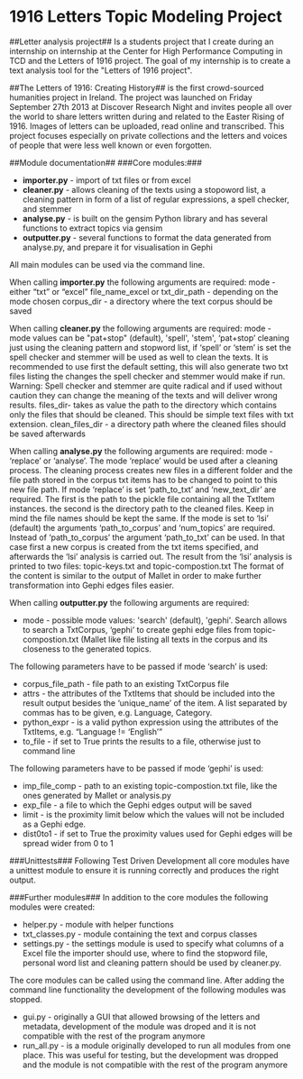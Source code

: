 1916 Letters Topic Modeling Project
===========

##Letter analysis project##
Is a students project that I create during an internship on  internship at the Center for High Performance Computing in TCD and the Letters of 1916 project. 
The goal of my internship is to create a text analysis tool for the "Letters of 1916 project".

##The Letters of 1916: Creating History##
is the first crowd-sourced humanities project in Ireland. 
The project was launched on Friday September 27th 2013 at Discover Research Night and invites people all over the world to share letters 
written during and related to the Easter Rising of 1916. Images of letters can be uploaded, read online and transcribed. 
This project focuses especially on private collections and the letters and voices of people that were less well known or even forgotten.

##Module documentation##
###Core modules:###
*	**importer.py** - import of txt files or from excel
*	**cleaner.py** - allows cleaning of the texts using a stopoword list, a cleaning pattern in form of a list of regular expressions, a spell checker, and stemmer
*	**analyse.py** - is built on the gensim Python library and has several functions to extract topics via gensim
*	**outputter.py** - several functions to format the data generated from analyse.py, and prepare it for visualisation in Gephi

All main modules can be used via the command line.

When calling **importer.py** the following arguments are required:
mode - either “txt” or “excel”
file_name_excel or txt_dir_path - depending on the mode chosen
corpus_dir - a directory where the text corpus should be saved

When calling **cleaner.py** the following arguments are required:
mode - mode values can be "pat+stop" (default), 'spell', 'stem', ‘pat+stop’ cleaning just using the cleaning pattern and stopword list, if ‘spell’ or ‘stem’ is set the spell checker and stemmer will be used as well to clean the texts. It is recommended to use first the default setting, this will also generate two txt files listing the changes the spell checker and stemmer would make if run. 
Warning: Spell checker and stemmer are quite radical and if used without caution they can change the meaning of the texts and will deliver wrong results.
files_dir- takes as value the path to the directory which contains only the files that should be cleaned. This should be simple text files with txt extension.
clean_files_dir - a directory path where the cleaned files should be saved afterwards

When calling **analyse.py** the following arguments are required:
mode - ‘replace’ or ‘analyse’. The mode ‘replace’ would be used after a cleaning process. The cleaning process creates new files in a different folder and the file path stored in the corpus txt items has to be changed to point to this new file path. 
If mode ‘replace’ is set ‘path_to_txt’ and ‘new_text_dir’ are required. The first is the path to the pickle file containing all the TxtItem instances. the second is the directory path to the cleaned files. Keep in mind the file names should be kept the same.
If the mode is set to ‘lsi’ (default) the arguments ‘path_to_corpus’ and ‘num_topics’ are required. Instead of ‘path_to_corpus’ the argument ‘path_to_txt’ can be used. In that case first a new corpus is created from the txt items specified, and afterwards the ‘lsi’ analysis is carried out.
The result from the ‘lsi’ analysis is printed to two files: topic-keys.txt and topic-compostion.txt
The format of the content is similar to the output of Mallet in order to make further transformation into Gephi edges files easier.

When calling **outputter.py** the following arguments are required:

*	mode - possible mode values: 'search' (default), 'gephi'. Search allows to search a TxtCorpus, ‘gephi’ to create gephi edge files from topic-compostion.txt (Mallet like file listing all texts in the corpus and its closeness to the generated topics.

The following parameters have to be passed if mode ‘search’ is used:

*	corpus_file_path - file path to an existing TxtCorpus file
*	attrs - the attributes of the TxtItems that should be included into the result output besides the ‘unique_name’ of the item. A list separated by commas has to be given, e.g. Language, Category. 
*	python_expr -  is a valid python expression using the attributes of the TxtItems, e.g. “Language != ‘English’”
*	to_file - if set to True prints the results to a file, otherwise just to command line

The following parameters have to be passed if mode ‘gephi’ is used:

*	imp_file_comp - path to an existing topic-compostion.txt file, like the ones generated by Mallet or analysis.py
*	exp_file - a file to which the Gephi edges output will be saved
*	limit - is the proximity limit below which the values will not be included as a Gephi edge.
*	dist0to1 -  if set to True the proximity values used for Gephi edges will be spread wider from 0 to 1

###Unittests###
Following Test Driven Development all core modules have a unittest module to ensure it is running correctly and produces the right output.

###Further modules###
In addition to the core modules the following modules were created:

*	helper.py - module with helper functions
*	txt_classes.py - module containing the text and corpus classes
*	settings.py - the settings module is used to specify what columns of a Excel file the importer should use, where to find the stopword file, personal word list and cleaning pattern should be used by cleaner.py.

The core modules can be called using the command line. After adding the command line functionality the development of the following modules was stopped. 

*	gui.py - originally a GUI that allowed browsing of the letters and metadata, development of the module was droped and it is not compatible with the rest of the program anymore
*	run_all.py - is a module originally developed to run all modules from one place. This was useful for testing, but the development was dropped and the module is not compatible with the rest of the program anymore

